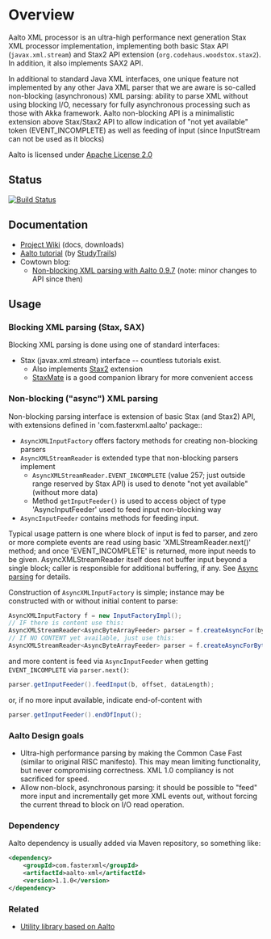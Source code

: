 # Overview

Aalto XML processor is an ultra-high performance next generation Stax XML processor implementation, implementing both
basic Stax API (`javax.xml.stream`) and Stax2 API extension (`org.codehaus.woodstox.stax2`).
In addition, it also implements SAX2 API.

In additional to standard Java XML interfaces, one unique feature not implemented by any other Java XML parser
that we are aware is so-called non-blocking (asynchronous) XML parsing: ability to parse XML without using
blocking I/O, necessary for fully asynchronous processing such as those with Akka framework.
Aalto non-blocking API is a minimalistic extension above Stax/Stax2 API to allow indication of "not yet available" token (EVENT_INCOMPLETE) as well as feeding of input (since InputStream can not be used as it blocks)

Aalto is licensed under [Apache License 2.0](http://www.apache.org/licenses/LICENSE-2.0.txt)

## Status

[![Build Status](https://travis-ci.org/FasterXML/aalto-xml.svg)](https://travis-ci.org/FasterXML/aalto-xml)

## Documentation

* [Project Wiki](https://github.com/FasterXML/aalto-xml/wiki) (docs, downloads)
* [Aalto tutorial](http://www.studytrails.com/java/xml/aalto/java-xml-aalto-introduction.jsp) (by [StudyTrails](http://www.studytrails.com))
* Cowtown blog:
    * [Non-blocking XML parsing with Aalto 0.9.7](http://www.cowtowncoder.com/blog/archives/2011/03/entry_451.html) (note: minor changes to API since then)

## Usage

### Blocking XML parsing (Stax, SAX)

Blocking XML parsing is done using one of standard interfaces:

* Stax (javax.xml.stream) interface -- countless tutorials exist.
    * Also implements [Stax2](../../../stax2-api)  extension
    * [StaxMate](../../../StaxMate) is a good companion library for more convenient access

### Non-blocking ("async") XML parsing

Non-blocking parsing interface is extension of basic Stax (and Stax2) API, with extensions defined in 'com.fasterxml.aalto' package::

* `AsyncXMLInputFactory` offers factory methods for creating non-blocking parsers
* `AsyncXMLStreamReader` is extended type that non-blocking parsers implement
    * `AsyncXMLStreamReader.EVENT_INCOMPLETE` (value 257; just outside range reserved by Stax API) is used to denote "not yet available" (without more data)
    * Method `getInputFeeder()` is used to access object of type 'AsyncInputFeeder' used to feed input non-blocking way
* `AsyncInputFeeder` contains methods for feeding input.

Typical usage pattern is one where block of input is fed to parser, and zero or more complete events are read using basic 'XMLStreamReader.next()' method; and once 'EVENT_INCOMPLETE' is returned, more input needs to be given. AsyncXMLStreamReader itself does not buffer input beyond a single block; caller is responsible for additional buffering, if any.
See [Async parsing](Code-sample:-Async-parsing) for details.

Construction of `AsyncXMLInputFactory` is simple; instance may be constructed with or without initial content to parse:

```java
AsyncXMLInputFactory f = new InputFactoryImpl();
// IF there is content use this:
AsyncXMLStreamReader<AsyncByteArrayFeeder> parser = f.createAsyncFor(byteArray);
// If NO CONTENT yet available, just use this:
AsyncXMLStreamReader<AsyncByteArrayFeeder> parser = f.createAsyncForByteArray();
```

and more content is feed via `AsyncInputFeeder` when getting `EVENT_INCOMPLETE` via `parser.next()`:

```java
parser.getInputFeeder().feedInput(b, offset, dataLength);
```

or, if no more input available, indicate end-of-content with

```java
parser.getInputFeeder().endOfInput();
```

### Aalto Design goals

* Ultra-high performance parsing by making the Common Case Fast (similar to original RISC manifesto). This may mean limiting functionality, but never compromising correctness. XML 1.0 compliancy is not sacrificed for speed.
* Allow non-block, asynchronous parsing: it should be possible to "feed" more input and incrementally get more XML events out, without forcing the current thread to block on I/O read operation. 

### Dependency

Aalto dependency is usually added via Maven repository, so something like:

```xml
<dependency>
    <groupId>com.fasterxml</groupId>
    <artifactId>aalto-xml</artifactId>
    <version>1.1.0</version>
</dependency>
```

### Related

* [Utility library based on Aalto](https://github.com/skjolber/async-stax-utils)
